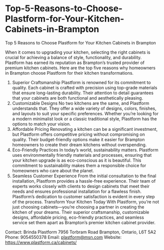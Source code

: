 # Top-5-Reasons-to-Choose-Plastform-for-Your-Kitchen-Cabinets-in-Brampton
Top 5 Reasons to Choose Plastform for Your Kitchen Cabinets in Brampton

When it comes to upgrading your kitchen, selecting the right cabinets is crucial for achieving a balance of style, functionality, and durability. Plastform has earned its reputation as Brampton’s trusted provider of premium kitchen cabinets. Here are the top five reasons why homeowners in Brampton choose Plastform for their kitchen transformations.
1. Superior Craftsmanship
Plastform is renowned for its commitment to quality. Each cabinet is crafted with precision using top-grade materials that ensure long-lasting durability. Their attention to detail guarantees that your cabinets are both functional and aesthetically pleasing.
2. Customizable Designs
No two kitchens are the same, and Plastform understands that. They offer a wide variety of designs, colors, finishes, and layouts to suit your specific preferences. Whether you’re looking for a modern minimalist look or a classic traditional style, Plastform has the options to match your vision.
3. Affordable Pricing
Renovating a kitchen can be a significant investment, but Plastform offers competitive pricing without compromising on quality. Their budget-friendly options make it easier for Brampton homeowners to create their dream kitchens without overspending.
4. Eco-Friendly Practices
In today’s world, sustainability matters. Plastform uses environmentally friendly materials and processes, ensuring that your kitchen upgrade is as eco-conscious as it is beautiful. This commitment to sustainability makes them a responsible choice for homeowners who care about the planet.
5. Seamless Customer Experience
From the initial consultation to the final installation, Plastform provides a hassle-free experience. Their team of experts works closely with clients to design cabinets that meet their needs and ensures professional installation for a flawless finish. Plastform’s dedication to customer satisfaction is evident in every step of the process.
Transform Your Kitchen Today
With Plastform, you’re not just choosing cabinets—you’re choosing a partner in creating the kitchen of your dreams. Their superior craftsmanship, customizable designs, affordable pricing, eco-friendly practices, and seamless service set them apart as Brampton’s premier kitchen cabinet provider.

Contact:
Brinda
Plastform
7956 Torbram Road
Brampton, Ontario, L6T 5A2
Phone: 9054550378
Email: plastform@msn.com
Website: https://www.plastform.ca/cabinets/
